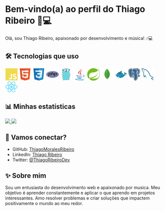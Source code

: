 # Bem-vindo(a) ao perfil do Thiago Ribeiro 🎻💻

Olá, sou Thiago Ribeiro, apaixonado por desenvolvimento e música! 🎶💻

## 🛠️ Tecnologias que uso

<div style="display: inline_block">
  <img align="center" alt="Javascript" height="40" width="40" src="https://raw.githubusercontent.com/devicons/devicon/master/icons/javascript/javascript-plain.svg">
  <img align="center" alt="HTML5" height="40" width="40" src="https://raw.githubusercontent.com/devicons/devicon/master/icons/html5/html5-original.svg">
  <img align="center" alt="CSS3" height="40" width="40" src="https://raw.githubusercontent.com/devicons/devicon/master/icons/css3/css3-original.svg">
  <img align="center" alt="PHP" height="40" width="40" src="https://raw.githubusercontent.com/devicons/devicon/master/icons/php/php-original.svg">
  <img align="center" alt="Golang" height="40" width="40" src="https://raw.githubusercontent.com/devicons/devicon/master/icons/go/go-original.svg">
<img align="center" alt="Java" height="40" width="40" src="https://raw.githubusercontent.com/devicons/devicon/master/icons/java/java-original.svg">
<img align="center" alt="Spring" height="40" width="40" src="https://raw.githubusercontent.com/devicons/devicon/master/icons/spring/spring-original.svg">
<img align="center" alt="MongoDB" height="40" width="40" src="https://raw.githubusercontent.com/devicons/devicon/master/icons/mongodb/mongodb-original.svg">
<img align="center" alt="Docker" height="40" width="40" src="https://raw.githubusercontent.com/devicons/devicon/master/icons/docker/docker-original.svg">
<img align="center" alt="PostgreSQL" height="40" width="40" src="https://raw.githubusercontent.com/devicons/devicon/master/icons/postgresql/postgresql-original.svg">
<img align="center" alt="MySQL" height="40" width="40" src="https://raw.githubusercontent.com/devicons/devicon/master/icons/mysql/mysql-original.svg">
<img align="center" alt="React" height="40" width="40" src="https://raw.githubusercontent.com/devicons/devicon/master/icons/react/react-original.svg">
  
</div>

## 📊 Minhas estatísticas

<div>
  <a href="https://github.com/ThiagoMoralesRibeiro">
    <img height="170em" src="https://github-readme-stats.vercel.app/api?username=ThiagoMoralesRibeiro&layout=compact&langs_count=6&theme=dark"/>
  </a>
  <a href="https://github.com/ThiagoMoralesRibeiro">
    <img height="170em" src="https://github-readme-stats.vercel.app/api/top-langs/?username=ThiagoMoralesRibeiro&layout=compact&langs_count=6&theme=dark"/>
  </a>
</div>

## 🚀 Vamos conectar?

- GitHub: [ThiagoMoralesRibeiro](https://github.com/ThiagoMoralesRibeiro)
- LinkedIn: [Thiago Ribeiro](https://www.linkedin.com/in/thiagomrib/)
- Twitter: [@ThiagoRibeiroDev](https://twitter.com/ThiagoRibeiroDev)

## ✨ Sobre mim

Sou um entusiasta do desenvolvimento web e apaixonado por musica. Meu objetivo é aprender constantemente e aplicar o que aprendo em projetos interessantes. Amo resolver problemas e criar soluções que impactem positivamente o mundo ao meu redor.

 
  
  

